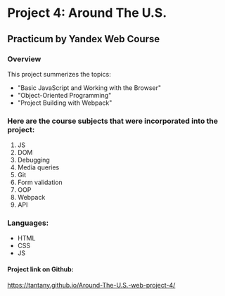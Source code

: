 # Project 4: Around The U.S.
## Practicum by Yandex Web Course

### Overview
This project summerizes the topics:
- "Basic JavaScript and Working with the Browser"
- "Object-Oriented Programming"
- "Project Building with Webpack"

### Here are the course subjects that were incorporated into the project:
1. JS
2. DOM
3. Debugging
4. Media queries
5. Git
6. Form validation
7. OOP
8. Webpack
9. API

### Languages:
- HTML
- CSS
- JS

#### Project link on Github:
https://tantany.github.io/Around-The-U.S.-web-project-4/

